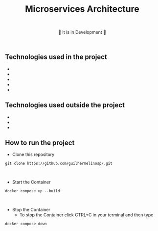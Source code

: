 # <div align="center"> Microservices Architecture </div>

</br>

<div align="center">
<p>🚧 It is in Development 🚧</p>
</div>

</br>

## Technologies used in the project

- 
- 
- 
- 
- 

## Technologies used outside the project

- 
- 
- 

## How to run the project

- Clone this repository

```shell
git clone https://github.com/guilhermelinosp/.git
```
</br>

- Start the Container

```shell
docker compose up --build
```
</br>

- Stop the Container
	- To stop the Container click CTRL+C in your terminal and then type

```shell
docker compose down
```
